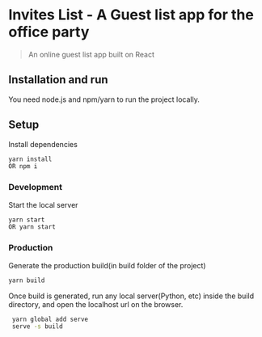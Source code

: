 Invites List - A Guest list app for the office party
===========

> An online guest list app built on React

## Installation and run
You need node.js and npm/yarn to run the project locally.

## Setup
Install dependencies
```sh
yarn install
OR npm i
```

### Development
Start the local server
```sh
yarn start
OR yarn start
```

### Production
Generate the production build(in build folder of the project)
```sh
yarn build
```
Once build is generated, run any local server(Python, etc) inside the build directory, and open the localhost url on the browser.

```sh
 yarn global add serve
 serve -s build
```
